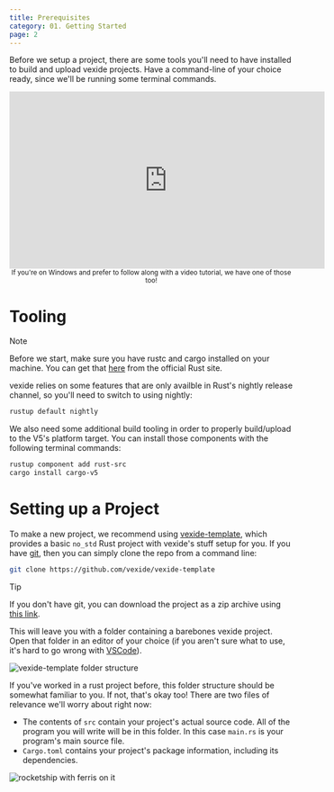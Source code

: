 ```yaml
---
title: Prerequisites
category: 01. Getting Started
page: 2
---
```



Before we setup a project, there are some tools you'll need to have installed to build and upload vexide projects. Have a command-line of your choice ready, since we'll be running some terminal commands.

<div style="display: block; text-align: center; margin: 0 auto;">
<iframe width="560" height="315" src="https://www.youtube.com/embed/8lf5uh8Se2g?si=yXhixtAme-q_FIpo" title="YouTube video player" frameborder="0" allow="accelerometer; autoplay; clipboard-write; encrypted-media; gyroscope; picture-in-picture; web-share" referrerpolicy="strict-origin-when-cross-origin" allowfullscreen></iframe>

<br />

<small>
    If you're on Windows and prefer to follow along with a video tutorial, we have one of those too!
</small>
</div>

# Tooling

> [!NOTE]
> Before we start, make sure you have rustc and cargo installed on your machine. You can get that [here](https://www.rust-lang.org/tools/install) from the official Rust site.

vexide relies on some features that are only availble in Rust's nightly release channel, so you'll need to switch to using nightly:

```sh
rustup default nightly
```

We also need some additional build tooling in order to properly build/upload to the V5's platform target. You can install those components with the following terminal commands:

```sh
rustup component add rust-src
cargo install cargo-v5
```

# Setting up a Project

To make a new project, we recommend using [vexide-template](https://github.com/vexide/vexide-template/), which provides a basic `no_std` Rust project with vexide's stuff setup for you. If you have [git](https://git-scm.com/), then you can simply clone the repo from a command line:

```sh
git clone https://github.com/vexide/vexide-template

```

> [!TIP]
> If you don't have git, you can download the project as a zip archive using [this link](https://github.com/vexide/vexide-template/archive/refs/heads/main.zip).

This will leave you with a folder containing a barebones vexide project. Open that folder in an editor of your choice (if you aren't sure what to use, it's hard to go wrong with [VSCode](https://code.visualstudio.com/)).

![vexide-template folder structure](/docs/vexide-template-structure.png)

If you've worked in a rust project before, this folder structure should be somewhat familiar to you. If not, that's okay too! There are two files of relevance we'll worry about right now:
- The contents of `src` contain your project's actual source code. All of the program you will write will be in this folder. In this case `main.rs` is your program's main source file.
- `Cargo.toml` contains your project's package information, including its dependencies.

![rocketship with ferris on it](/docs/blastoff.svg)
